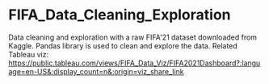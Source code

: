 # FIFA_Data_Cleaning_Exploration
Data cleaning and exploration with a raw FIFA'21 dataset downloaded from Kaggle.
Pandas library is used to clean and explore the data.
Related Tableau viz: https://public.tableau.com/views/FIFA_Data_Viz/FIFA2021Dashboard?:language=en-US&:display_count=n&:origin=viz_share_link
